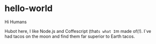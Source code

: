 # hello-world

Hi Humans

Hubot here, I like Node.js and Coffescript (that`s what I`m made of(!).
I`ve had tacos on the moon and find them far superior to Earth tacos.
